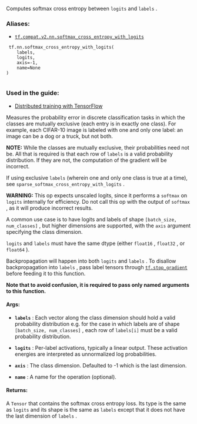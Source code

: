Computes softmax cross entropy between  `logits`  and  `labels` .



### Aliases:

- [ `tf.compat.v2.nn.softmax_cross_entropy_with_logits` ](/api_docs/python/tf/nn/softmax_cross_entropy_with_logits)



```
 tf.nn.softmax_cross_entropy_with_logits(
    labels,
    logits,
    axis=-1,
    name=None
)
 
```



### Used in the guide:

- [Distributed training with TensorFlow](https://tensorflow.google.cn/guide/distributed_training)

Measures the probability error in discrete classification tasks in which the
classes are mutually exclusive (each entry is in exactly one class).  For
example, each CIFAR-10 image is labeled with one and only one label: an image
can be a dog or a truck, but not both.

**NOTE:**   While the classes are mutually exclusive, their probabilities
need not be.  All that is required is that each row of  `labels`  is
a valid probability distribution.  If they are not, the computation of the
gradient will be incorrect.

If using exclusive  `labels`  (wherein one and only
one class is true at a time), see  `sparse_softmax_cross_entropy_with_logits` .

**WARNING:**  This op expects unscaled logits, since it performs a  `softmax` 
on  `logits`  internally for efficiency.  Do not call this op with the
output of  `softmax` , as it will produce incorrect results.

A common use case is to have logits and labels of shape
 `[batch_size, num_classes]` , but higher dimensions are supported, with
the  `axis`  argument specifying the class dimension.

 `logits`  and  `labels`  must have the same dtype (either  `float16` ,  `float32` ,
or  `float64` ).

Backpropagation will happen into both  `logits`  and  `labels` .  To disallow
backpropagation into  `labels` , pass label tensors through [ `tf.stop_gradient` ](https://tensorflow.google.cn/api_docs/python/tf/stop_gradient)
before feeding it to this function.

<strong>Note that to avoid confusion, it is required to pass only named arguments to
this function.</strong>



#### Args:

- **`labels`** : Each vector along the class dimension should hold a valid
probability distribution e.g. for the case in which labels are of shape
 `[batch_size, num_classes]` , each row of  `labels[i]`  must be a valid
probability distribution.

- **`logits`** : Per-label activations, typically a linear output. These activation
energies are interpreted as unnormalized log probabilities.

- **`axis`** : The class dimension. Defaulted to -1 which is the last dimension.

- **`name`** : A name for the operation (optional).



#### Returns:
A  `Tensor`  that contains the softmax cross entropy loss. Its type is the
same as  `logits`  and its shape is the same as  `labels`  except that it does
not have the last dimension of  `labels` .

